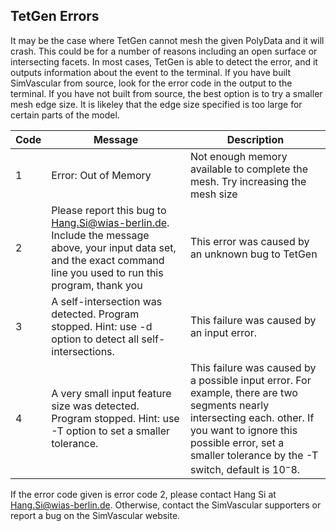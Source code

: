 ## TetGen Errors
It may be the case where TetGen cannot mesh the given PolyData and it will crash. This could be for a number of reasons including an open surface or intersecting facets. 
In most cases, TetGen is able to detect the error, and it outputs information about the event to the terminal. If you have built SimVascular from source, look for the error code in the output to the terminal.
If you have not built from source, the best option is to try a smaller mesh edge size. It is likeley that the edge size specified is too large for certain parts of the model.

|Code |Message |Description |
|---|---|---|
|1 |Error: Out of Memory |Not enough memory available to complete the mesh. Try increasing the mesh size |
|2 |Please report this bug to Hang.Si@wias-berlin.de. Include the message above, your input data set, and the exact command line you used to run this program, thank you |This error was caused by an unknown bug to TetGen |  
|3 |A self-intersection was detected. Program stopped. Hint: use -d option to detect all self-intersections. |This failure was caused by an input error. |  
|4 |A very small input feature size was detected. Program stopped. Hint: use -T option to set a smaller tolerance. |This failure was caused by a possible input error. For example, there are two segments nearly intersecting each. other. If you want to ignore this possible error, set a smaller tolerance by the -T switch, default is $10^−8$. | 

If the error code given is error code 2, please contact Hang Si at Hang.Si@wias-berlin.de. Otherwise, contact the SimVascular supporters or report a bug on the SimVascular website.
